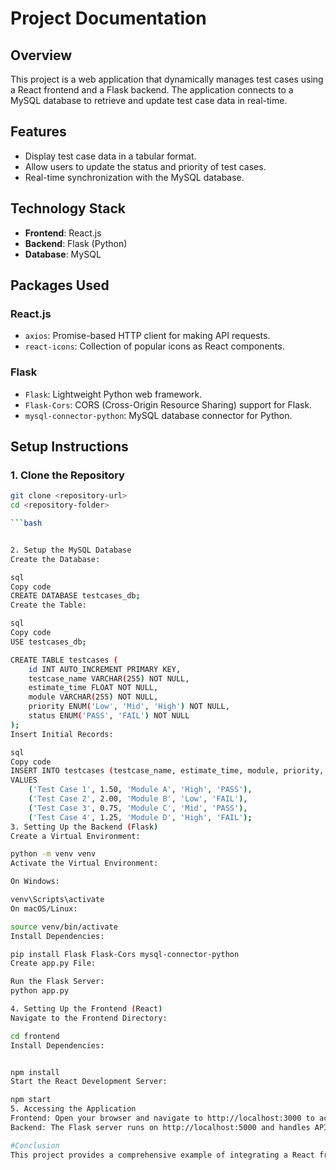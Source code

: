 # Project Documentation

## Overview

This project is a web application that dynamically manages test cases using a React frontend and a Flask backend. The application connects to a MySQL database to retrieve and update test case data in real-time.

## Features

- Display test case data in a tabular format.
- Allow users to update the status and priority of test cases.
- Real-time synchronization with the MySQL database.

## Technology Stack

- **Frontend**: React.js
- **Backend**: Flask (Python)
- **Database**: MySQL

## Packages Used

### React.js

- `axios`: Promise-based HTTP client for making API requests.
- `react-icons`: Collection of popular icons as React components.

### Flask

- `Flask`: Lightweight Python web framework.
- `Flask-Cors`: CORS (Cross-Origin Resource Sharing) support for Flask.
- `mysql-connector-python`: MySQL database connector for Python.

## Setup Instructions

### 1. Clone the Repository

```bash
git clone <repository-url>
cd <repository-folder>

```bash


2. Setup the MySQL Database
Create the Database:

sql
Copy code
CREATE DATABASE testcases_db;
Create the Table:

sql
Copy code
USE testcases_db;

CREATE TABLE testcases (
    id INT AUTO_INCREMENT PRIMARY KEY,
    testcase_name VARCHAR(255) NOT NULL,
    estimate_time FLOAT NOT NULL,
    module VARCHAR(255) NOT NULL,
    priority ENUM('Low', 'Mid', 'High') NOT NULL,
    status ENUM('PASS', 'FAIL') NOT NULL
);
Insert Initial Records:

sql
Copy code
INSERT INTO testcases (testcase_name, estimate_time, module, priority, status)
VALUES 
    ('Test Case 1', 1.50, 'Module A', 'High', 'PASS'),
    ('Test Case 2', 2.00, 'Module B', 'Low', 'FAIL'),
    ('Test Case 3', 0.75, 'Module C', 'Mid', 'PASS'),
    ('Test Case 4', 1.25, 'Module D', 'High', 'FAIL');
3. Setting Up the Backend (Flask)
Create a Virtual Environment:

python -m venv venv
Activate the Virtual Environment:

On Windows:

venv\Scripts\activate
On macOS/Linux:

source venv/bin/activate
Install Dependencies:

pip install Flask Flask-Cors mysql-connector-python
Create app.py File:

Run the Flask Server:
python app.py

4. Setting Up the Frontend (React)
Navigate to the Frontend Directory:

cd frontend
Install Dependencies:


npm install
Start the React Development Server:

npm start
5. Accessing the Application
Frontend: Open your browser and navigate to http://localhost:3000 to access the React application.
Backend: The Flask server runs on http://localhost:5000 and handles API requests from the React frontend.

#Conclusion
This project provides a comprehensive example of integrating a React frontend with a Flask backend and a MySQL database. It includes functionality for displaying and updating test case data in real-time. Follow the setup instructions to run the project locally and explore its features.